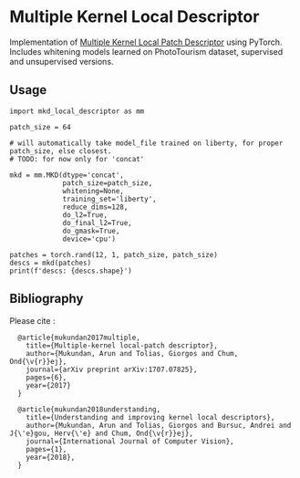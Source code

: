 # Multiple Kernel Local Descriptor

Implementation of [Multiple Kernel Local Patch Descriptor](https://arxiv.org/abs/1707.07825) using PyTorch.
Includes whitening models learned on PhotoTourism dataset, supervised and unsupervised versions.

## Usage

```
import mkd_local_descriptor as mm

patch_size = 64

# will automatically take model_file trained on liberty, for proper patch_size, else closest.
# TODO: for now only for 'concat'

mkd = mm.MKD(dtype='concat',
             patch_size=patch_size,
             whitening=None,
             training_set='liberty',
             reduce_dims=128,
             do_l2=True,
             do_final_l2=True,
             do_gmask=True,
             device='cpu')

patches = torch.rand(12, 1, patch_size, patch_size)
descs = mkd(patches)
print(f'descs: {descs.shape}')
```

## Bibliography
  Please cite :
```
  @article{mukundan2017multiple,
    title={Multiple-kernel local-patch descriptor},
    author={Mukundan, Arun and Tolias, Giorgos and Chum, Ond{\v{r}}ej},
    journal={arXiv preprint arXiv:1707.07825},
    pages={6},
    year={2017}
  }

  @article{mukundan2018understanding,
    title={Understanding and improving kernel local descriptors},
    author={Mukundan, Arun and Tolias, Giorgos and Bursuc, Andrei and J{\'e}gou, Herv{\'e} and Chum, Ond{\v{r}}ej},
    journal={International Journal of Computer Vision},
    pages={1},
    year={2018},
  }
```
